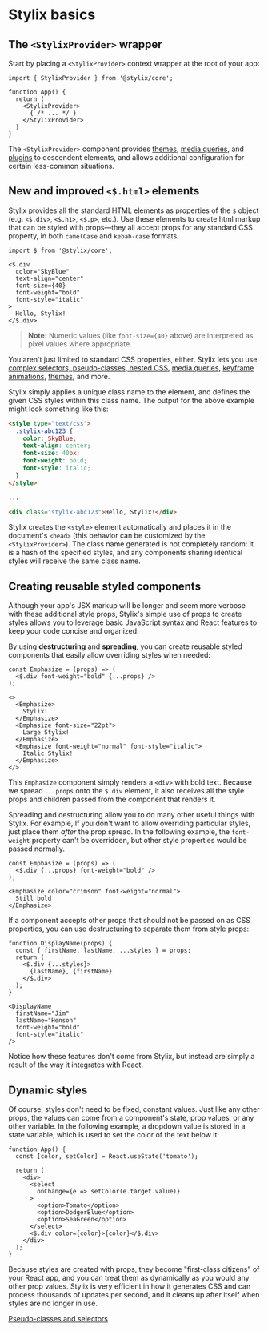 # Stylix basics

## The `<StylixProvider>` wrapper

Start by placing a `<StylixProvider>` context wrapper at the root of your app:

```tsx
import { StylixProvider } from '@stylix/core';

function App() {
  return (
    <StylixProvider>
      { /* ... */ }
    </StylixProvider>
  )
}
```

The `<StylixProvider>` component provides [themes](/themes), [media queries](/media-queries), and [plugins](/plugins) to descendent elements, and allows additional configuration for certain less-common situations. 

## New and improved `<$.html>` elements

Stylix provides all the standard HTML elements as properties of the `$` object (e.g. `<$.div>`, `<$.h1>`, `<$.p>`, etc.). Use these elements to create html markup that can be styled with props—they all accept props for any standard CSS property, in both `camelCase` and `kebab-case` formats.

```tsx-render
import $ from '@stylix/core';

<$.div
  color="SkyBlue"
  text-align="center"
  font-size={40}
  font-weight="bold"
  font-style="italic"
>
  Hello, Stylix!
</$.div>
```

> **Note:** Numeric values (like `font-size={40}` above) are interpreted as pixel values where appropriate.

You aren't just limited to standard CSS properties, either. Stylix lets you use [complex selectors, pseudo-classes, nested CSS](/selectors), [media queries](/media-queries), [keyframe animations](/keyframe-animations), [themes](/themes), and more.

Stylix simply applies a unique class name to the element, and defines the given CSS styles within this class name. The output for the above example might look something like this:

```html
<style type="text/css">
  .stylix-abc123 {
    color: SkyBlue;
    text-align: center;
    font-size: 40px;
    font-weight: bold;
    font-style: italic;
  }
</style>

...

<div class="stylix-abc123">Hello, Stylix!</div>
```

Stylix creates the `<style>` element automatically and places it in the document's `<head>` (this behavior can be customized by the `<StylixProvider>`). The class name generated is not completely random: it is a hash of the specified styles, and any components sharing identical styles will receive the same class name.

## Creating reusable styled components

Although your app's JSX markup will be longer and seem more verbose with these additional style props, Stylix's simple use of props to create styles allows you to leverage basic JavaScript syntax and React features to keep your code concise and organized.

By using **destructuring** and **spreading**, you can create reusable styled components that easily allow overriding styles when needed:

```tsx-render
const Emphasize = (props) => (
  <$.div font-weight="bold" {...props} />
);

<>
  <Emphasize>
    Stylix!
  </Emphasize>
  <Emphasize font-size="22pt">
    Large Stylix!
  </Emphasize>
  <Emphasize font-weight="normal" font-style="italic">
    Italic Stylix!
  </Emphasize>
</>
```

This `Emphasize` component simply renders a `<div>` with bold text. Because we spread `...props` onto the `$.div` element, it also receives all the style props and children passed from the component that renders it.

Spreading and destructuring allow you to do many other useful things with Stylix. For example, If you don't want to allow overriding particular styles, just place them *after* the prop spread. In the following example, the `font-weight` property can't be overridden, but other style properties would be passed normally.

```tsx-render
const Emphasize = (props) => (
  <$.div {...props} font-weight="bold" />
);

<Emphasize color="crimson" font-weight="normal">
  Still bold
</Emphasize>
```

If a component accepts other props that should not be passed on as CSS properties, you can use destructuring to separate them from style props:

```tsx-render
function DisplayName(props) {
  const { firstName, lastName, ...styles } = props;
  return (
    <$.div {...styles}>
      {lastName}, {firstName}
    </$.div>
  );
}

<DisplayName 
  firstName="Jim"
  lastName="Henson"
  font-weight="bold" 
  font-style="italic"
/>
```

Notice how these features don't come from Stylix, but instead are simply a result of the way it integrates with React.

## Dynamic styles

Of course, styles don't need to be fixed, constant values. Just like any other props, the values can come from a component's state, prop values, or any other variable. In the following example, a dropdown value is stored in a state variable, which is used to set the color of the text below it:

```tsx-render-app
function App() {
  const [color, setColor] = React.useState('tomato');

  return (
    <div>
      <select 
        onChange={e => setColor(e.target.value)}
      >
        <option>Tomato</option>
        <option>DodgerBlue</option>
        <option>SeaGreen</option>
      </select>
      <$.div color={color}>{color}</$.div>
    </div>
  );
}
```

Because styles are created with props, they become "first-class citizens" of your React app, and you can treat them as dynamically as you would any other prop values. Stylix is very efficient in how it generates CSS and can process thousands of updates per second, and it cleans up after itself when styles are no longer in use.

<a href="/selectors" class="next-link">Pseudo-classes and selectors</a>
